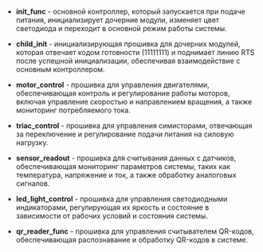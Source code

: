 - **init_func** - основной контроллер, который запускается при подаче питания, инициализирует дочерние модули, изменяет цвет светодиода и переходит в основной режим работы системы.

- **child_init** - инициализирующая прошивка для дочерних модулей, которая отвечает кодом готовности (11111111) и поднимает линию RTS после успешной инициализации, обеспечивая взаимодействие с основным контроллером.

- **motor_control** - прошивка для управления двигателями, обеспечивающая контроль и регулирование работы моторов, включая управление скоростью и направлением вращения, а также мониторинг потребляемого тока.

- **triac_control** - прошивка для управления симисторами, отвечающая за переключение и регулирование подачи питания на силовую нагрузку.

- **sensor_readout** - прошивка для считывания данных с датчиков, обеспечивающая мониторинг параметров системы, таких как температура, напряжение и ток, а также обработку аналоговых сигналов.

- **led_light_control** - прошивка для управления светодиодными индикаторами, регулирующая их яркость и состояние в зависимости от рабочих условий и состояния системы.

- **qr_reader_func** - прошивка для управления считывателем QR-кодов, обеспечивающая распознавание и обработку QR-кодов в системе.